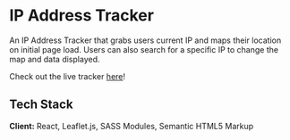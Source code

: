 # IP Address Tracker

An IP Address Tracker that grabs users current IP and maps their location on initial page load. Users can also search for a specific IP to change the map and data displayed.

Check out the live tracker [here](https://ip-address-tracker-seven-sandy.vercel.app/)!

## Tech Stack

**Client:** React, Leaflet.js, SASS Modules, Semantic HTML5 Markup
